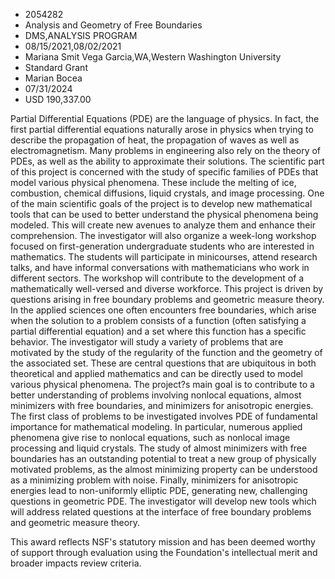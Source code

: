 
* 2054282
* Analysis and Geometry of Free Boundaries
* DMS,ANALYSIS PROGRAM
* 08/15/2021,08/02/2021
* Mariana Smit Vega Garcia,WA,Western Washington University
* Standard Grant
* Marian Bocea
* 07/31/2024
* USD 190,337.00

Partial Differential Equations (PDE) are the language of physics. In fact, the
first partial differential equations naturally arose in physics when trying to
describe the propagation of heat, the propagation of waves as well as
electromagnetism. Many problems in engineering also rely on the theory of PDEs,
as well as the ability to approximate their solutions. The scientific part of
this project is concerned with the study of specific families of PDEs that model
various physical phenomena. These include the melting of ice, combustion,
chemical diffusions, liquid crystals, and image processing. One of the main
scientific goals of the project is to develop new mathematical tools that can be
used to better understand the physical phenomena being modeled. This will create
new avenues to analyze them and enhance their comprehension. The investigator
will also organize a week-long workshop focused on first-generation
undergraduate students who are interested in mathematics. The students will
participate in minicourses, attend research talks, and have informal
conversations with mathematicians who work in different sectors. The workshop
will contribute to the development of a mathematically well-versed and diverse
workforce. This project is driven by questions arising in free boundary problems
and geometric measure theory. In the applied sciences one often encounters free
boundaries, which arise when the solution to a problem consists of a function
(often satisfying a partial differential equation) and a set where this function
has a specific behavior. The investigator will study a variety of problems that
are motivated by the study of the regularity of the function and the geometry of
the associated set. These are central questions that are ubiquitous in both
theoretical and applied mathematics and can be directly used to model various
physical phenomena. The project?s main goal is to contribute to a better
understanding of problems involving nonlocal equations, almost minimizers with
free boundaries, and minimizers for anisotropic energies. The first class of
problems to be investigated involves PDE of fundamental importance for
mathematical modeling. In particular, numerous applied phenomena give rise to
nonlocal equations, such as nonlocal image processing and liquid crystals. The
study of almost minimizers with free boundaries has an outstanding potential to
treat a new group of physically motivated problems, as the almost minimizing
property can be understood as a minimizing problem with noise. Finally,
minimizers for anisotropic energies lead to non-uniformly elliptic PDE,
generating new, challenging questions in geometric PDE. The investigator will
develop new tools which will address related questions at the interface of free
boundary problems and geometric measure theory.

This award reflects NSF's statutory mission and has been deemed worthy of
support through evaluation using the Foundation's intellectual merit and broader
impacts review criteria.
